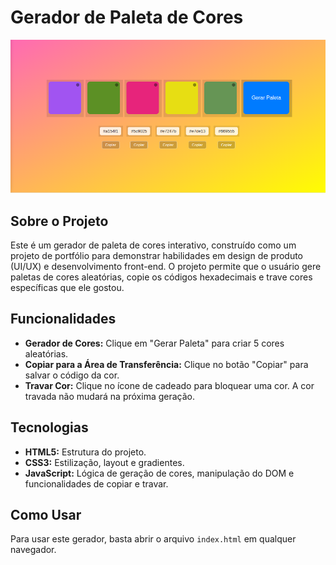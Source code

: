 # Gerador de Paleta de Cores

![Gerador de Paleta de Cores](screenshot.png)

## Sobre o Projeto

Este é um gerador de paleta de cores interativo, construído como um projeto de portfólio para demonstrar habilidades em design de produto (UI/UX) e desenvolvimento front-end. O projeto permite que o usuário gere paletas de cores aleatórias, copie os códigos hexadecimais e trave cores específicas que ele gostou.

## Funcionalidades

- **Gerador de Cores:** Clique em "Gerar Paleta" para criar 5 cores aleatórias.
- **Copiar para a Área de Transferência:** Clique no botão "Copiar" para salvar o código da cor.
- **Travar Cor:** Clique no ícone de cadeado para bloquear uma cor. A cor travada não mudará na próxima geração.

## Tecnologias

- **HTML5:** Estrutura do projeto.
- **CSS3:** Estilização, layout e gradientes.
- **JavaScript:** Lógica de geração de cores, manipulação do DOM e funcionalidades de copiar e travar.

## Como Usar

Para usar este gerador, basta abrir o arquivo `index.html` em qualquer navegador.
